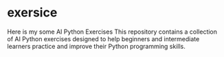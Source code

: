 # exersice
Here is my some AI Python Exercises
This repository contains a collection of AI Python exercises designed to help beginners and intermediate learners practice and improve their Python programming skills. 
